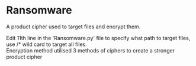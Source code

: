 # Ransomware
A product cipher used to target files and encrypt them.

Edit 11th line in the 'Ransomware.py' file to specify what path to target files, use /* wild card to target all files.                
Encryption method utilised 3 methods of ciphers to create a stronger product cipher
